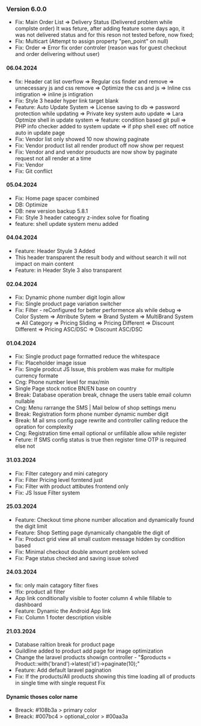 ### Version 6.0.0


- Fix: Main Order List
        => Delivery Status (Delivered problem while complste order)
           It was feture, after adding feature some days ago, it was not delivered status and for this reson not tested before, now fixed;
- FIx: Multicart (Attempt to assign property "pen_point" on null)
- Fix: Order
        => Error fix order controler (reason was for guest checkout and order delivering without user)

#### 06.04.2024
- fix: Header cat list overflow
        => Regular css finder and remove
        => unnecessary js and css remove
        => Optimize the css and js
        => Inline css intigration
        => inline js intigration
- Fix: Style 3 header hyper link target blank
- Feature: Auto Update System
        => License saving to db
        => password protection while updating
        => Private key system auto update
        => Lara Optmize shell in update system
        => feature: condition based git pull
        => PHP info checker added to system update
        => if php shell exec off notice auto in update page
- Fix: Vendor list only showed 10 now showing paginate
- Fix: Vendor product list all render product off now show per request
- Fix: Vendor and and vendor prouducts are now show by paginate request not all render at a time
- Fix: Vendor
- Fix: Git conflict

#### 05.04.2024
- Fix: Home page spacer combined
- DB: Optimize
- DB: new version backup 5.8.1
- Fix: Style 3 header cateogry z-index solve for floating
- feature: shell update system menu added

#### 04.04.2024
- Feature: Header Styule 3 Added
- This header transparent the result body and without search it will not impact on main content
- Feature: in Header Style 3 also transparent

#### 02.04.2024
- Fix: Dynamic phone number digit login allow
- Fix: Single product page variation switcher
- Fix: Filter - reConfigured for better performence als while debug
        => Color System
        => Atrribute Sytem
        => Brand System
        => MultiBrand System
        => All Category
        => Pricing Sliding
        => Pricing Different
        => Discount Different
        => Pricing ASC/DSC
        => Discount ASC/DSC
        
#### 01.04.2024
- Fix: Single product page formatted reduce the whitespace
- Fix: Placeholder image issue
- Fix: Single prodcut JS Issue, this problem was make for multiple currency formate
- Cng: Phone number level for max/min
- Single Page stock notice BN/EN base on country
- Break: Database operation break, chnage the users table email column nullable
- Cng: Menu rarrange the SMS | Mail below of shop settings menu
- Break: Registration form phone number dynamic number digit
- Break: M ail sms config page rewrite and controller calling reduce the opration for complexity
- Cng: Registration time email optional or unfillable allow while register
- Feture: If SMS config status is true then register time OTP is required else not

#### 31.03.2024
- Fix: Filter category and mini category
- Fix: Filter Pricing level forntend just
- Fix: Filter with product attibutes frontend only
- Fix: JS Issue Filter system

#### 25.03.2024
- Feature: Checkout time phone number allocation and dynamically found the digit limit
- Feature: Shop Setting page dynamically changable the digit of 
- Fix: Product grid view all small custom message hidden by condition based
- Fix: Minimal checkout double amount problem solved
- Fix: Page status checked and saving issue solved

#### 24.03.2024
- fix: only main catagory filter fixes
- !fix: product all filter
- App link conditionally visible to footer column 4 while fillable to dashboard
- Feature: Dynamic the Android App link
- Fix: Column 1 footer description visible

#### 21.03.2024
- Database raltion break for product page
- Guildline added to product add page for image optimization
- Change the laravel products showign controller - "$products = Product::with('brand')->latest('id')->paginate(10);"
- Feature: Add default laravel pagination
- Fix: If the products/All products showing this time loading all of products in single time with single request Fix 

#### Dynamic thoses color name
- Breack: #108b3a > primary color
- Breack: #007bc4 > optional_color > #00aa3a

